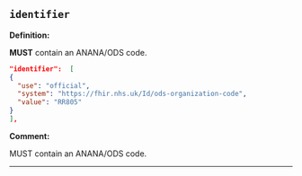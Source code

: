 ## `identifier`

<b>Definition:</b>

**MUST** contain an ANANA/ODS code.

```json
"identifier":  [
{
  "use": "official",
  "system": "https://fhir.nhs.uk/Id/ods-organization-code",
  "value": "RR805"
}
],
```

<b>Comment:</b>

MUST contain an ANANA/ODS code.

---

